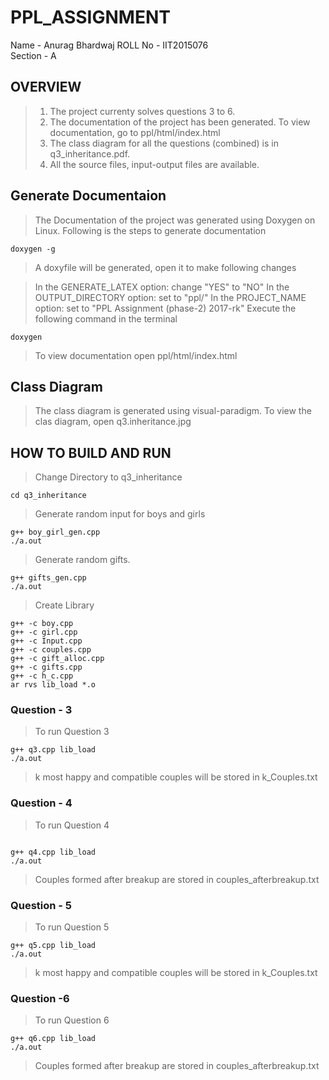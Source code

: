 # PPL_ASSIGNMENT
Name - Anurag Bhardwaj
ROLL No - IIT2015076  
Section - A

## OVERVIEW
> 1) The project currenty solves questions 3 to 6.  
> 2) The documentation of the project has been generated. To view documentation, go to ppl/html/index.html  
> 3) The class diagram for all the questions (combined) is in q3_inheritance.pdf.  
> 4) All the source files, input-output files are available.  

## Generate Documentaion

>The Documentation of the project was generated using Doxygen on Linux.
>Following is the steps to generate documentation
```
doxygen -g
```

>A doxyfile will be generated, open it to make following changes

>In the GENERATE_LATEX option: change "YES" to "NO"
>In the OUTPUT_DIRECTORY option: set to "ppl/"
>In the PROJECT_NAME option: set to "PPL Assignment (phase-2) 2017-rk"
>Execute the following command in the terminal
```
doxygen
```
>To view documentation open ppl/html/index.html

## Class Diagram

>The class diagram is generated using visual-paradigm.
>To view the clas diagram, open q3.inheritance.jpg
  
## HOW TO BUILD AND RUN

>Change Directory to q3_inheritance
```
cd q3_inheritance
```

>Generate random input for boys and girls
```
g++ boy_girl_gen.cpp
./a.out
```
>Generate random gifts.
```
g++ gifts_gen.cpp
./a.out
```
>Create Library
```
g++ -c boy.cpp
g++ -c girl.cpp
g++ -c Input.cpp
g++ -c couples.cpp
g++ -c gift_alloc.cpp
g++ -c gifts.cpp
g++ -c h_c.cpp
ar rvs lib_load *.o 
```
### Question - 3

>To run Question 3
```
g++ q3.cpp lib_load
./a.out
```
>k most happy and compatible couples will be stored in k_Couples.txt  

### Question - 4

>To run Question 4
```

g++ q4.cpp lib_load
./a.out
```
>Couples formed after breakup are stored in couples_afterbreakup.txt

### Question - 5

>To run Question 5
```
g++ q5.cpp lib_load
./a.out
```
>k most happy and compatible couples will be stored in k_Couples.txt  

### Question -6

>To run Question 6
```
g++ q6.cpp lib_load
./a.out
```
>Couples formed after breakup are stored in couples_afterbreakup.txt

